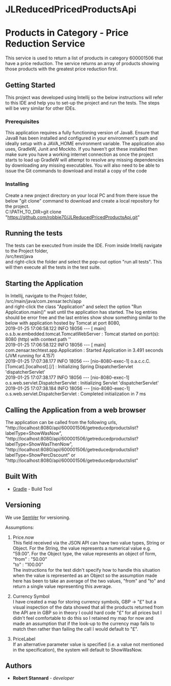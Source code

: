 # JLReducedPricedProductsApi

# Products in Category - Price Reduction Service

This service is used to return a list of products in category 600001506 that have a price reduction. The service returns an array of products showing those products with the greatest price reduction first.

## Getting Started

This project was developed using Intellij so the below instructions will refer to this IDE and help you to set-up the project and run the tests. The steps will be very similar for other IDEs.

### Prerequisites

This application requires a fully functioning version of Java8. Ensure that Java8 has been installed and configured in your environment's path and ideally setup
with a JAVA_HOME environment variable. The application also uses, GradleW, Junit and Mockito. If you haven't got these installed then make sure you have a
working internet connection as once the project starts to load up GradleW will attempt to resolve any missing dependencies by downloading any missing executables. You will also
need to be able to issue the Git commands to download and install a copy of the code

### Installing

Create a new project directory on your local PC and from there issue the below "git clone" command to download and create a local repository for the project.  
C:\PATH_TO_DIR\>git clone "https://github.com/robbie70/JLReducedPricedProductsApi.git"  

## Running the tests

The tests can be executed from inside the IDE. From inside Intellij navigate to the Project folder,  
/src/test/java  
and right-click the folder and select the pop-out option "run all tests". This will then execute all the tests in the test suite.

## Starting the Application
In Intellij, navigate to the Project folder,  
/src/main/java/com.zensar.tech/app  
and right-click the class "Application" and select the option "Run Application.main()" wait until the application has started. The log entries should be error free and the last entries show show something similar to the below with application hosted by Tomcat at port 8080,  
2019-01-25 17:06:58.122  INFO 18056 --- [           main] o.s.b.w.embedded.tomcat.TomcatWebServer  : Tomcat started on port(s): 8080 (http) with context path ''  
2019-01-25 17:06:58.122  INFO 18056 --- [           main] com.zensar.techtest.app.Application      : Started Application in 3.491 seconds (JVM running for 4.157)  
2019-01-25 17:07:38.177  INFO 18056 --- [nio-8080-exec-1] o.a.c.c.C.[Tomcat].[localhost].[/]       : Initializing Spring DispatcherServlet 'dispatcherServlet'  
2019-01-25 17:07:38.177  INFO 18056 --- [nio-8080-exec-1] o.s.web.servlet.DispatcherServlet        : Initializing Servlet 'dispatcherServlet'  
2019-01-25 17:07:38.184  INFO 18056 --- [nio-8080-exec-1] o.s.web.servlet.DispatcherServlet        : Completed initialization in 7 ms  

## Calling the Application from a web browser
The application can  be called from the following urls,  
"http://localhost:8080/api/600001506/getreducedproductslist?labelType=ShowWasNow",
"http://localhost:8080/api/600001506/getreducedproductslist?labelType=ShowWasThenNow",
"http://localhost:8080/api/600001506/getreducedproductslist?labelType=ShowPercDscount" or
"http://localhost:8080/api/600001506/getreducedproductslist"  

## Built With

* [Gradle](https://gradle.org/) - Build Tool

## Versioning

We use [SemVer](http://semver.org/) for versioning.

Assumptions:  
1. Price.now  
This field received via the JSON API can have two value types, String or Object. For the String, the value represents a numerical value e.g. "59.00". For the Object type, the value represents an object of form,  
"from" : "50.00"  
"to"   : "100.00"  
The instructions for the test didn't specify how to handle this situation when the value is represented as an Object so the assumption made here has been to take an average of the two values, "from" and "to" and return a single value representing this average.  

2. Currency Symbol  
I have created a map for storing currency symbols, GBP -> "£" but a visual inspection of the data showed that all the products returned from the API are in GBP so in theory I could hard code "£" for all prices but I didn't feel comfortable to do this so I retained my map
for now and made an assumption that if the look-up to the currency map fails to match then rather than failing the call I would default to "£".  
  
3. PriceLabel  
If an alternative parameter value is specified (i.e. a value not mentioned in the specification), the system will default to ShowWasNow.  
## Authors

* **Robert Stannard** - *developer*
